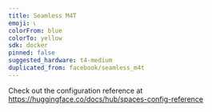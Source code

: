 ```yaml
---
title: Seamless M4T
emoji: 📞
colorFrom: blue
colorTo: yellow
sdk: docker
pinned: false
suggested_hardware: t4-medium
duplicated_from: facebook/seamless_m4t
---
```


Check out the configuration reference at https://huggingface.co/docs/hub/spaces-config-reference
